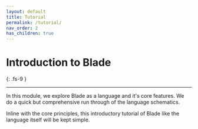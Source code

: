 ```yaml
---
layout: default
title: Tutorial
permalink: /tutorial/
nav_order: 2
has_children: true
---
```


# Introduction to Blade
{: .fs-9 }

---

In this module, we explore Blade as a language and it's core features. We do a quick but comprehensive run through of the language schematics.

Inline with the core principles, this introductory tutorial of Blade like the language itself will be kept simple.